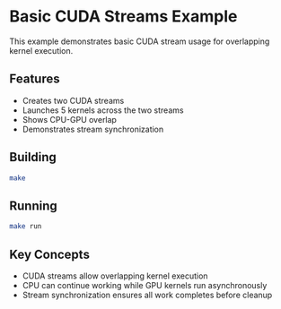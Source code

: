 # Basic CUDA Streams Example

This example demonstrates basic CUDA stream usage for overlapping kernel execution.

## Features

- Creates two CUDA streams
- Launches 5 kernels across the two streams
- Shows CPU-GPU overlap
- Demonstrates stream synchronization

## Building

```bash
make
```

## Running

```bash
make run
```

## Key Concepts

- CUDA streams allow overlapping kernel execution
- CPU can continue working while GPU kernels run asynchronously
- Stream synchronization ensures all work completes before cleanup
